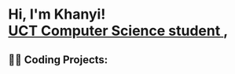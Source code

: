 <h1>Hi, I'm Khanyi! <br/><a href="https://github.com/khanyiz919"> UCT Computer Science student </a>,

<h2>👨‍💻 Coding Projects:</h2>



